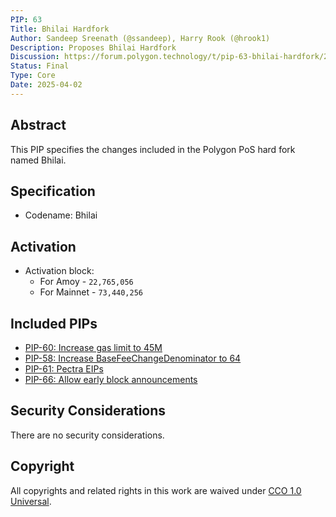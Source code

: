 ```yaml
---
PIP: 63
Title: Bhilai Hardfork
Author: Sandeep Sreenath (@ssandeep), Harry Rook (@hrook1)
Description: Proposes Bhilai Hardfork 
Discussion: https://forum.polygon.technology/t/pip-63-bhilai-hardfork/20872
Status: Final
Type: Core
Date: 2025-04-02
---
```


## Abstract
This PIP specifies the changes included in the Polygon PoS hard fork named Bhilai.

## Specification

* Codename: Bhilai 

## Activation

- Activation block:
  * For Amoy - `22,765,056`
  * For Mainnet - `73,440,256`

## Included PIPs
* [PIP-60: Increase gas limit to 45M](https://github.com/maticnetwork/Polygon-Improvement-Proposals/blob/main/PIPs/PIP-60.md)
* [PIP-58: Increase BaseFeeChangeDenominator to 64](https://github.com/maticnetwork/Polygon-Improvement-Proposals/blob/main/PIPs/PIP-58.md)
* [PIP-61: Pectra EIPs](https://github.com/maticnetwork/Polygon-Improvement-Proposals/blob/main/PIPs/PIP-61.md)
* [PIP-66: Allow early block announcements](https://github.com/maticnetwork/Polygon-Improvement-Proposals/blob/main/PIPs/PIP-66.md)

## Security Considerations 
There are no security considerations. 

## Copyright
All copyrights and related rights in this work are waived under [CCO 1.0 Universal](https://creativecommons.org/publicdomain/zero/1.0/legalcode).
